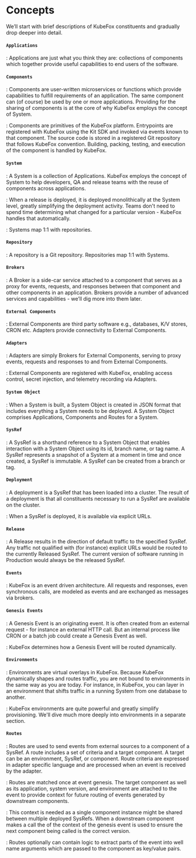 <!-- markdownlint-disable MD033, MD001 -->
# **Concepts**

We’ll start with brief descriptions of KubeFox constituents and gradually drop
deeper into detail.

#### **`Applications`**

   : Applications are just what you think they are: collections of components which together
   provide useful capabilities to end users of the software.

#### **`Components`**

   : Components are user-written microservices or functions which provide capabilities to
   fulfill requirements of an application. The same component can (of course) be used by one
   or more applications. Providing for the sharing of components is at the core of why KubeFox
   employs the concept of System.

   : Components are primitives of the KubeFox platform. Entrypoints are registered
   with KubeFox using the Kit SDK and invoked via events known to that
   component. The source code is stored in a registered Git repository that
   follows KubeFox convention. Building, packing, testing, and execution of the
   component is handled by KubeFox.

#### **`System`**

   : A System is a collection of Applications. KubeFox employs the concept of
   System to help developers, QA and release teams with the reuse of components
   across applications.

   : When a release is deployed, it is deployed monolithically at the System
   level, greatly simplifying the deployment activity. Teams don't need to spend
   time determining what changed for a particular version - KubeFox handles that
   automatically.

   : Systems map 1:1 with repositories.

#### **`Repository`**

   : A repository is a Git repository. Repositories map 1:1 with Systems.

#### **`Brokers`**

   : A Broker is a side-car service attached to a component that serves as a proxy
   for events, requests, and responses between that component and other
   components in an application. Brokers provide a number of advanced services
   and capabilities - we’ll dig more into them later.

#### **`External Components`**

   : External Components are third party software e.g., databases, K/V stores,
   CRON etc. Adapters provide connectivity to External Components.

#### **`Adapters`**

   : Adapters are simply Brokers for External Components, serving to proxy events,
   requests and responses to and from External Components.

   : External Components are registered with KubeFox, enabling access control,
   secret injection, and telemetry recording via Adapters.

#### **`System Object`**

   : When a System is built, a System Object is created in JSON format that
   includes everything a System needs to be deployed. A System Object comprises
   Applications, Components and Routes for a System.

#### **`SysRef`**

   : A SysRef is a shorthand reference to a System Object that enables interaction
   with a System Object using its id, branch name, or tag name. A SysRef
   represents a snapshot of a System at a moment in time and once created, a
   SysRef is immutable. A SysRef can be created from a branch or tag.

#### **`Deployment`**

   : A deployment is a SysRef that has been loaded into a cluster. The result of a
   deployment is that all constituents necessary to run a SysRef are available
   on the cluster.

   : When a SysRef is deployed, it is available via explicit URLs.

#### **`Release`**

   : A Release results in the direction of default traffic to the specified
   SysRef. Any traffic not qualified with (for instance) explicit URLs would be
   routed to the currently Released SysRef. The current version of software
   running in Production would always be the released SysRef.

#### **`Events`**

   : KubeFox is an event driven architecture. All requests and responses, even
   synchronous calls, are modeled as events and are exchanged as messages via
   brokers.

#### **`Genesis Events`**
  
   : A Genesis Event is an originating event.  It is often created from an external request -
   for instance an external HTTP call.  But an internal process like CRON or a batch job could
   create a Genesis Event as well.

   : KubeFox determines how a Genesis Event will be routed dynamically.

#### **`Environments`**

   : Environments are virtual overlays in KubeFox. Because KubeFox dynamically
   shapes and routes traffic, you are not bound to environments in the same way
   as you are today. For instance, in KubeFox, you can layer in an environment
   that shifts traffic in a running System from one database to another.

   : KubeFox environments are quite powerful and greatly simplify provisioning.
   We'll dive much more deeply into environments in a separate section.

#### **`Routes`**

   : Routes are used to send events from external sources to a component of a
   SysRef. A route includes a set of criteria and a target component. A target
   can be an environment, SysRef, or component. Route criteria are expressed in
   adapter specific language and are processed when an event is received by the
   adapter.

   : Routes are matched once at event genesis. The target component as well as its
   application, system version, and environment are attached to the event to
   provide context for future routing of events generated by downstream
   components.

   : This context is needed as a single component instance might be shared between
   multiple deployed SysRefs. When a downstream component makes a call the of
   the context of the genesis event is used to ensure the next component being
   called is the correct version.

   : Routes optionally can contain logic to extract parts of the event into well
   name arguments which are passed to the component as key/value pairs.
